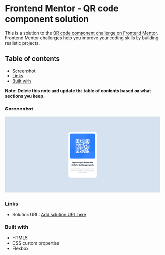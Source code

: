 # Frontend Mentor - QR code component solution

This is a solution to the [QR code component challenge on Frontend Mentor](https://www.frontendmentor.io/challenges/qr-code-component-iux_sIO_H). Frontend Mentor challenges help you improve your coding skills by building realistic projects.

## Table of contents

- [Screenshot](#screenshot)
- [Links](#links)
- [Built with](#built-with)

**Note: Delete this note and update the table of contents based on what sections you keep.**

### Screenshot

![](images/screenshot1.png)

### Links

- Solution URL: [Add solution URL here]([https://your-solution-url.com](https://ppro01.github.io/qr-code-component-FM/))

### Built with

- HTML5
- CSS custom properties
- Flexbox
